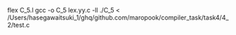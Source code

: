 flex C_5.l
gcc -o C_5 lex.yy.c -ll
./C_5 < /Users/hasegawaitsuki_1/ghq/github.com/maropook/compiler_task/task4/4_2/test.c
